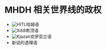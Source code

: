 # MHDH 相关世界线的政权

- ![HITL](//static.miraheze.org/hamuddaolihumanlinewikiwiki/2/28/Hamud.png)哈姆语
- ![Xdi8](//static.miraheze.org/hamuddaolihumanlinewikiwiki/f/f6/Xdi8.png)希顶语
- ![Kjazan](//static.miraheze.org/hamuddaolihumanlinewikiwiki/2/2b/Kjazan.png)克伊亚兰语
- 新说的道理语
